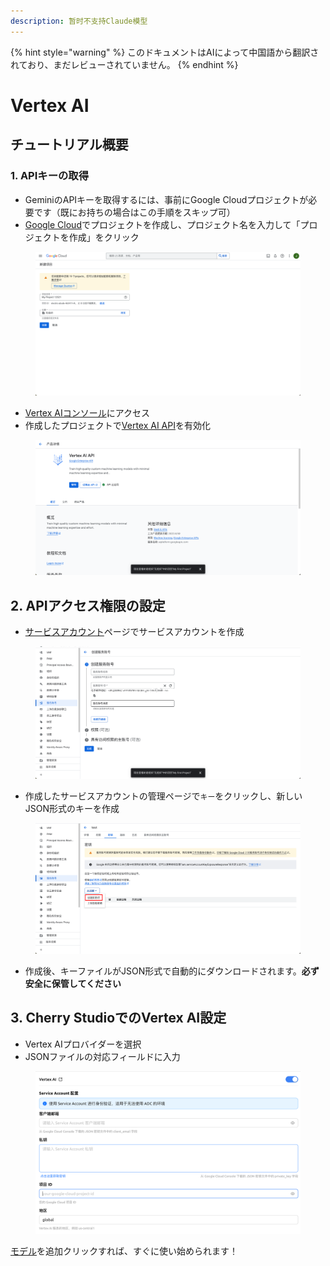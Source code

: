 ```yaml
---
description: 暂时不支持Claude模型
---
```


{% hint style="warning" %}
このドキュメントはAIによって中国語から翻訳されており、まだレビューされていません。
{% endhint %}

# Vertex AI

## チュートリアル概要

### 1. APIキーの取得

* GeminiのAPIキーを取得するには、事前にGoogle Cloudプロジェクトが必要です（既にお持ちの場合はこの手順をスキップ可）
* [Google Cloud](https://console.cloud.google.com/projectcreate)でプロジェクトを作成し、プロジェクト名を入力して「プロジェクトを作成」をクリック

<figure><img src="../../.gitbook/assets/image (1).png" alt=""><figcaption></figcaption></figure>

* [Vertex AIコンソール](https://console.cloud.google.com/vertex-ai)にアクセス
* 作成したプロジェクトで[Vertex AI API](ttps://console.cloud.google.com/apis/library/aiplatform.googleapis.com?inv=1\&invt=Ab0iBA)を有効化

<figure><img src="../../.gitbook/assets/image (78).png" alt=""><figcaption></figcaption></figure>

## 2. APIアクセス権限の設定

* [サービスアカウント](https://console.cloud.google.com/iam-admin/serviceaccounts)ページでサービスアカウントを作成

<figure><img src="../../.gitbook/assets/image (79).png" alt=""><figcaption></figcaption></figure>

* 作成したサービスアカウントの管理ページで`キー`をクリックし、新しいJSON形式のキーを作成

<figure><img src="../../.gitbook/assets/image (80).png" alt=""><figcaption></figcaption></figure>

* 作成後、キーファイルがJSON形式で自動的にダウンロードされます。**必ず安全に保管してください**

## 3. Cherry StudioでのVertex AI設定

* Vertex AIプロバイダーを選択
* JSONファイルの対応フィールドに入力

<figure><img src="../../.gitbook/assets/image (81).png" alt=""><figcaption></figcaption></figure>

[モデル](https://console.cloud.google.com/vertex-ai/model-garden)を追加クリックすれば、すぐに使い始められます！